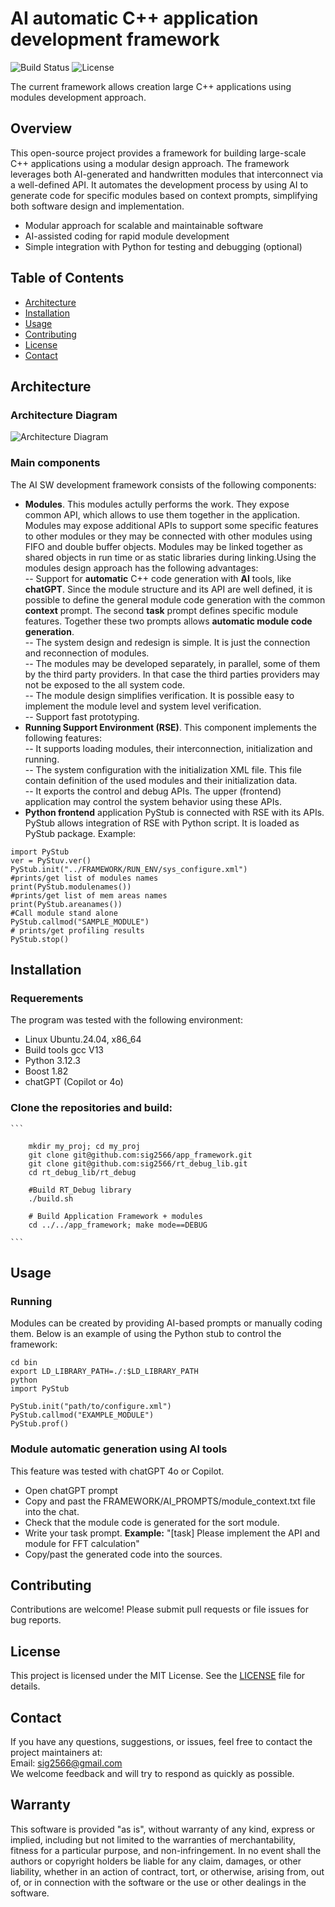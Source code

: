 # AI automatic C++ application development framework
![Build Status](https://img.shields.io/badge/build-passing-brightgreen) ![License](https://img.shields.io/badge/license-MIT-blue)

The current framework allows creation large C++ applications using modules development approach.

## Overview

This open-source project provides a framework for building large-scale C++ applications using a modular design approach. The framework leverages both AI-generated and handwritten modules that interconnect via a well-defined API. It automates the development process by using AI to generate code for specific modules based on context prompts, simplifying both software design and implementation.

- Modular approach for scalable and maintainable software
- AI-assisted coding for rapid module development
- Simple integration with Python for testing and debugging (optional)

## Table of Contents
- [Architecture](#architecture)
- [Installation](#installation)
- [Usage](#usage)
- [Contributing](#contributing)
- [License](#license)
- [Contact](#contact)

## Architecture

### Architecture Diagram

![Architecture Diagram](https://github.com/sig2566/app_framework/blob/main/AI_devel_framework.png)


### Main components

The AI SW development framework consists of the following components:  
- **Modules**. This modules actully performs the work. They expose common API, which allows to use them together in the application. Modules may expose additional APIs to support some specific features to other modules or they may be connected with other modules using FIFO and double buffer objects. Modules may be linked together as shared objects in run time or as static libraries during linking.Using the modules design approach has the following advantages:  
	-- Support for **automatic** C++ code generation with **AI** tools, like **chatGPT**. Since the module structure and its API are well defined, it is possible to define the general module code generation with the common **context** prompt. The second **task** prompt defines specific module features. Together these two prompts allows **automatic module code generation**.  
	-- The system design and redesign is simple. It is just the connection and reconnection of modules.  
	-- The modules may be developed separately, in parallel, some of them by the third party providers. In that case the third parties providers may not be exposed to the all system code.  
	-- The module design simplifies verification. It is possible easy to implement the module level and system level verification.  
	-- Support fast prototyping.  
- **Running Support Environment (RSE)**. This component implements the following features:  
	-- It supports loading modules, their interconnection, initialization and running.  
	-- The system configuration with the initialization XML file. This file contain definition of the used modules and their initialization data.  
	-- It exports the control and debug APIs. The upper (frontend) application may control the system behavior using these APIs.  
- **Python frontend** application PyStub is connected with RSE with its APIs. PyStub allows integration of RSE with Python script. It is loaded as PyStub package. Example:  
```  
import PyStub  
ver = PyStuv.ver()  
PyStub.init("../FRAMEWORK/RUN_ENV/sys_configure.xml")        
#prints/get list of modules names  
print(PyStub.modulenames())  
#prints/get list of mem areas names  
print(PyStub.areanames())  
#Call module stand alone  
PyStub.callmod("SAMPLE_MODULE")  
# prints/get profiling results  
PyStub.stop()  
```


## Installation

### Requerements

The program was tested with the following environment:  
- Linux Ubuntu.24.04, x86_64  
- Build tools gcc V13  
- Python 3.12.3  
- Boost 1.82 
- chatGPT (Copilot or 4o) 


### Clone the repositories and build:
    ```
   	     
    	mkdir my_proj; cd my_proj  
    	git clone git@github.com:sig2566/app_framework.git  
    	git clone git@github.com:sig2566/rt_debug_lib.git      	
    	cd rt_debug_lib/rt_debug  
      	
    	#Build RT_Debug library  
    	./build.sh
  
    	# Build Application Framework + modules  
    	cd ../../app_framework; make mode==DEBUG  
    	
    ```

## Usage  
### Running 

Modules can be created by providing AI-based prompts or manually coding them. Below is an example of using the Python stub to control the framework:

```
cd bin
export LD_LIBRARY_PATH=./:$LD_LIBRARY_PATH
python 
import PyStub

PyStub.init("path/to/configure.xml")
PyStub.callmod("EXAMPLE_MODULE")
PyStub.prof()
```

### Module automatic generation using AI tools
This feature was tested with chatGPT 4o or Copilot.  
- Open chatGPT prompt  
- Copy and past the FRAMEWORK/AI_PROMPTS/module_context.txt file into the chat.  
- Check that the module code is generated for the sort module.  
- Write your task prompt. **Example:** "[task] Please implement the API and module for FFT calculation"  
- Copy/past the generated code into the sources.  



## Contributing

Contributions are welcome! Please submit pull requests or file issues for bug reports.

## License

This project is licensed under the MIT License. See the [LICENSE](LICENSE) file for details.

## Contact
If you have any questions, suggestions, or issues, feel free to contact the project maintainers at:  
Email: sig2566@gmail.com    
We welcome feedback and will try to respond as quickly as possible.  

## Warranty
This software is provided "as is", without warranty of any kind, express or implied, including but not limited to the warranties of merchantability, fitness for a particular purpose, and non-infringement. In no event shall the authors or copyright holders be liable for any claim, damages, or other liability, whether in an action of contract, tort, or otherwise, arising from, out of, or in connection with the software or the use or other dealings in the software.

